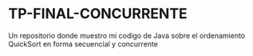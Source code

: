 # TP-FINAL-CONCURRENTE
Un repositorio donde muestro mi codigo de Java sobre el ordenamiento QuickSort en forma secuencial y concurrente
